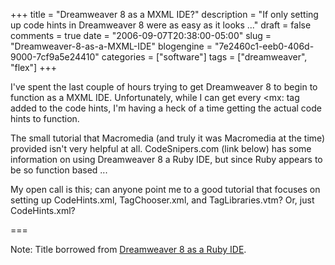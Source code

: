 +++
title = "Dreamweaver 8 as a MXML IDE?"
description = "If only setting up code hints in Dreamweaver 8 were as easy as it looks ..."
draft = false
comments = true
date = "2006-09-07T20:38:00-05:00"
slug = "Dreamweaver-8-as-a-MXML-IDE"
blogengine = "7e2460c1-eeb0-406d-9000-7cf9a5e24410"
categories = ["software"]
tags = ["dreamweaver", "flex"]
+++

<p>
I&#39;ve spent the last couple of hours trying to get Dreamweaver 8 to begin to function as a MXML IDE. Unfortunately, while I can get every &lt;mx: tag added to the code hints, I&#39;m having a heck of a time getting the actual code hints to function.
</p>
<p>
The small tutorial that Macromedia (and truly it was Macromedia at the time) provided isn&#39;t very helpful at all. CodeSnipers.com (link below) has some information on using Dreamweaver 8 a Ruby IDE, but since Ruby appears to be so function based ...
</p>
<p>
My open call is this; can anyone point me to a good tutorial that focuses on setting up CodeHints.xml, TagChooser.xml, and TagLibraries.vtm? Or, just CodeHints.xml?
</p>
<p>
===
</p>
<p>
Note: Title borrowed from <a href="http://codesnipers.com/?q=node/175">Dreamweaver 8 as a Ruby IDE</a>.
</p>

